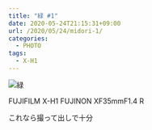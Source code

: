 ```yaml
---
title: "緑 #1"
date: 2020-05-24T21:15:31+09:00
url: /2020/05/24/midori-1/
categories:
  - PHOTO
tags:
  - X-H1
---
```


![緑](/images/2020/05/_DSF1205.jpg "緑")

FUJIFILM X-H1 FUJINON XF35mmF1.4 R

これなら撮って出しで十分

